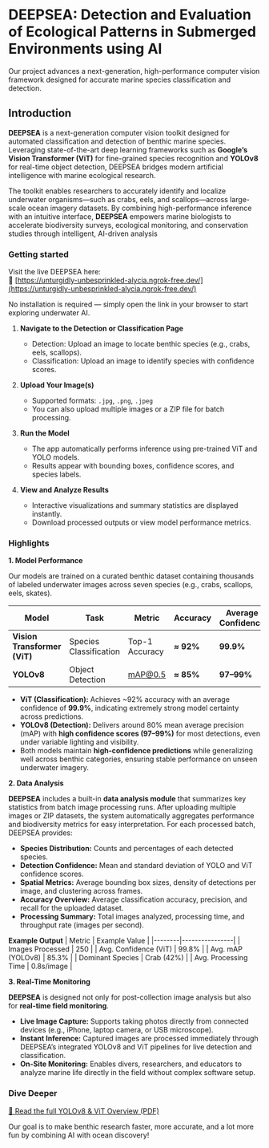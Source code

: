 # DEEPSEA: Detection and Evaluation of Ecological Patterns in Submerged Environments using AI

Our project advances a next-generation, high-performance computer vision framework designed for accurate marine species classification and detection.

## Introduction

**DEEPSEA** is a next-generation computer vision toolkit designed for automated classification and detection of benthic marine species. Leveraging state-of-the-art deep learning frameworks such as **Google’s Vision Transformer (ViT)** for fine-grained species recognition and **YOLOv8** for real-time object detection, DEEPSEA bridges modern artificial intelligence with marine ecological research.

The toolkit enables researchers to accurately identify and localize underwater organisms—such as crabs, eels, and scallops—across large-scale ocean imagery datasets. By combining high-performance inference with an intuitive interface, **DEEPSEA** empowers marine biologists to accelerate biodiversity surveys, ecological monitoring, and conservation studies through intelligent, AI-driven analysis

### Getting started

Visit the live DEEPSEA here:  
🔗 [https://unturgidly-unbesprinkled-alycia.ngrok-free.dev/](https://unturgidly-unbesprinkled-alycia.ngrok-free.dev/)

No installation is required — simply open the link in your browser to start exploring underwater AI.

1. **Navigate to the Detection or Classification Page**

   - Detection: Upload an image to locate benthic species (e.g., crabs, eels, scallops).
   - Classification: Upload an image to identify species with confidence scores.

2. **Upload Your Image(s)**

   - Supported formats: `.jpg`, `.png`, `.jpeg`
   - You can also upload multiple images or a ZIP file for batch processing.

3. **Run the Model**

   - The app automatically performs inference using pre-trained ViT and YOLO models.
   - Results appear with bounding boxes, confidence scores, and species labels.

4. **View and Analyze Results**
   - Interactive visualizations and summary statistics are displayed instantly.
   - Download processed outputs or view model performance metrics.

### Highlights

**1. Model Performance**

Our models are trained on a curated benthic dataset containing thousands of labeled underwater images across seven species (e.g., crabs, scallops, eels, skates).

| Model                        | Task                   | Metric         | Accuracy  | Average Confidence |
| ---------------------------- | ---------------------- | -------------- | --------- | ------------------ |
| **Vision Transformer (ViT)** | Species Classification | Top-1 Accuracy | **≈ 92%** | **99.9%**          |
| **YOLOv8**                   | Object Detection       | mAP@0.5        | **≈ 85%** | **97–99%**         |

- **ViT (Classification):** Achieves ~92% accuracy with an average confidence of **99.9%**, indicating extremely strong model certainty across predictions.
- **YOLOv8 (Detection):** Delivers around 80% mean average precision (mAP) with **high confidence scores (97–99%)** for most detections, even under variable lighting and visibility.
- Both models maintain **high-confidence predictions** while generalizing well across benthic categories, ensuring stable performance on unseen underwater imagery.

**2. Data Analysis**

**DEEPSEA** includes a built-in **data analysis module** that summarizes key statistics from batch image processing runs. After uploading multiple images or ZIP datasets, the system automatically aggregates performance and biodiversity metrics for easy interpretation. For each processed batch, DEEPSEA provides:

- **Species Distribution:** Counts and percentages of each detected species.
- **Detection Confidence:** Mean and standard deviation of YOLO and ViT confidence scores.
- **Spatial Metrics:** Average bounding box sizes, density of detections per image, and clustering across frames.
- **Accuracy Overview:** Average classification accuracy, precision, and recall for the uploaded dataset.
- **Processing Summary:** Total images analyzed, processing time, and throughput rate (images per second).

**Example Output**
| Metric | Example Value |
|--------|----------------|
| Images Processed | 250 |
| Avg. Confidence (ViT) | 99.8% |
| Avg. mAP (YOLOv8) | 85.3% |
| Dominant Species | Crab (42%) |
| Avg. Processing Time | 0.8s/image |

**3. Real-Time Monitoring**

**DEEPSEA** is designed not only for post-collection image analysis but also for **real-time field monitoring**.

- **Live Image Capture:** Supports taking photos directly from connected devices (e.g., iPhone, laptop camera, or USB microscope).
- **Instant Inference:** Captured images are processed immediately through DEEPSEA’s integrated YOLOv8 and ViT pipelines for live detection and classification.
- **On-Site Monitoring:** Enables divers, researchers, and educators to analyze marine life directly in the field without complex software setup.

### Dive Deeper

[📄 Read the full YOLOv8 & ViT Overview (PDF)](https://github.com/Felikscjy/Benthic_detect/blob/main/DEEPSEA.pdf)

Our goal is to make benthic research faster, more accurate, and a lot more fun by combining AI with ocean discovery!
